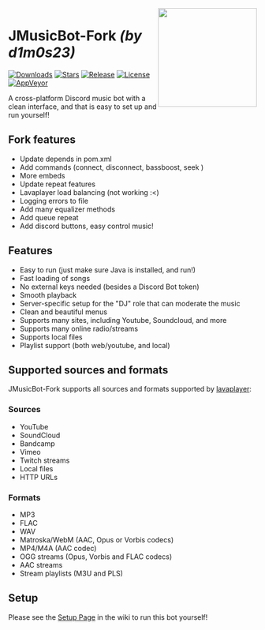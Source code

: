 <img align="right" src="https://i.imgur.com/zrE80HY.png" height="200" width="200">

# JMusicBot-Fork *(by d1m0s23)*

[![Downloads](https://img.shields.io/github/downloads/jagrosh/MusicBot/total.svg)](https://github.com/jagrosh/MusicBot/releases/latest)
[![Stars](https://img.shields.io/github/stars/d1m0s23/JMusicBot-Fork)](https://github.com/d1m0s23/JMusicBot-Fork/stargazers)
[![Release](https://img.shields.io/github/release/jagrosh/MusicBot.svg)](https://github.com/jagrosh/MusicBot/releases/latest)
[![License](https://img.shields.io/github/license/d1m0s23/JMusicBot-Fork)](https://github.com/d1m0s23/JMusicBot-Fork/blob/main/LICENSE)
[![AppVeyor](https://ci.appveyor.com/api/projects/status/gdu6nyte5psj6xfk/branch/master?svg=true)](https://ci.appveyor.com/project/jagrosh/musicbot/branch/master)

A cross-platform Discord music bot with a clean interface, and that is easy to set up and run yourself!

[comment]: <> ([![Setup]&#40;http://i.imgur.com/VvXYp5j.png&#41;]&#40;https://github.com/jagrosh/MusicBot/wiki/Setup&#41;)

## Fork features
 * Update depends in pom.xml
 * Add commands (connect, disconnect, bassboost, seek )
 * More embeds
 * Update repeat features
 * Lavaplayer load balancing (not working :<)
 * Logging errors to file
 * Add many equalizer methods
 * Add queue repeat
 * Add discord buttons, easy control music!

## Features
  * Easy to run (just make sure Java is installed, and run!)
  * Fast loading of songs
  * No external keys needed (besides a Discord Bot token)
  * Smooth playback
  * Server-specific setup for the "DJ" role that can moderate the music
  * Clean and beautiful menus
  * Supports many sites, including Youtube, Soundcloud, and more
  * Supports many online radio/streams
  * Supports local files
  * Playlist support (both web/youtube, and local)

## Supported sources and formats
JMusicBot-Fork supports all sources and formats supported by [lavaplayer](https://github.com/sedmelluq/lavaplayer#supported-formats):

### Sources
  * YouTube
  * SoundCloud
  * Bandcamp
  * Vimeo
  * Twitch streams
  * Local files
  * HTTP URLs
### Formats
  * MP3
  * FLAC
  * WAV
  * Matroska/WebM (AAC, Opus or Vorbis codecs)
  * MP4/M4A (AAC codec)
  * OGG streams (Opus, Vorbis and FLAC codecs)
  * AAC streams
  * Stream playlists (M3U and PLS)
  

## Setup
Please see the [Setup Page](https://github.com/jagrosh/MusicBot/wiki/Setup) in the wiki to run this bot yourself!

